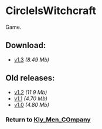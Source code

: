# CircleIsWitchcraft

Game.

## Download:

- [v1.3](http://klimaleksus.narod.ru/Files/smt/ciw1V3.rar) _(8.49 Mb)_

## Old releases:

- [v1.2](http://klimaleksus.narod.ru/Files/smt/ciw_fixed.rar) _(11.9 Mb)_
- [v1.1](http://klimaleksus.narod.ru/Files/smt/ciw_noflash.rar) _(4.70 Mb)_
- [v1.0](http://klimaleksus.narod.ru/Files/smt/ciw.rar) _(4.80 Mb)_

### Return to [Kly_Men_COmpany](https://github.com/aleksusklim/Kly_Men_COmpany "GitHub: aleksusklim/Kly_Men_COmpany")
